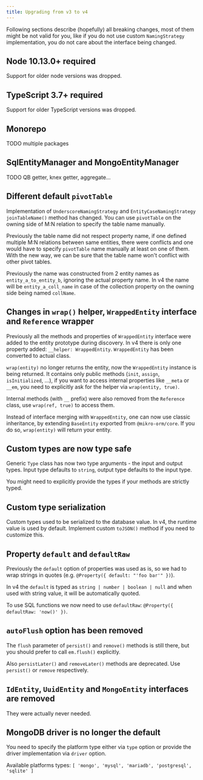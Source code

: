 ```yaml
---
title: Upgrading from v3 to v4
---
```


Following sections describe (hopefully) all breaking changes, most of them might be not valid 
for you, like if you do not use custom `NamingStrategy` implementation, you do not care about
the interface being changed.

## Node 10.13.0+ required

Support for older node versions was dropped. 

## TypeScript 3.7+ required

Support for older TypeScript versions was dropped. 

## Monorepo

TODO multiple packages

## SqlEntityManager and MongoEntityManager

TODO QB getter, knex getter, aggregate...

## Different default `pivotTable`

Implementation of `UnderscoreNamingStrategy` and `EntityCaseNamingStrategy` 
`joinTableName()` method has changed. You can use `pivotTable` on the owning side
of M:N relation to specify the table name manually. 

Previously the table name did not respect property name, if one defined multiple
M:N relations between same entities, there were conflicts and one would have to 
specify `pivotTable` name manually at least on one of them. With the new way, 
we can be sure that the table name won't conflict with other pivot tables. 

Previously the name was constructed from 2 entity names as `entity_a_to_entity_b`,
ignoring the actual property name. In v4 the name will be `entity_a_coll_name` in 
case of the collection property on the owning side being named `collName`. 

## Changes in `wrap()` helper, `WrappedEntity` interface and `Reference` wrapper

Previously all the methods and properties of `WrappedEntity` interface were
added to the entity prototype during discovery. In v4 there is only one property
added: `__helper: WrappedEntity`. `WrappedEntity` has been converted to actual class.

`wrap(entity)` no longer returns the entity, now the `WrappedEntity` instance is 
being returned. It contains only public methods (`init`, `assign`, `isInitialized`, ...),
if you want to access internal properties like `__meta` or `__em`, you need to explicitly
ask for the helper via `wrap(entity, true)`.

Internal methods (with `__` prefix) were also removed from the `Reference` class, 
use `wrap(ref, true)` to access them. 

Instead of interface merging with `WrappedEntity`, one can now use classic inheritance,
by extending `BaseEntity` exported from `@mikro-orm/core`. If you do so, `wrap(entity)` 
will return your entity. 

## Custom types are now type safe

Generic `Type` class has now two type arguments - the input and output types. 
Input type defaults to `string`, output type defaults to the input type. 

You might need to explicitly provide the types if your methods are strictly typed.

## Custom type serialization

Custom types used to be serialized to the database value. In v4, the runtime 
value is used by default. Implement custom `toJSON()` method if you need to 
customize this.

## Property `default` and `defaultRaw`

Previously the `default` option of properties was used as is, so we had to wrap 
strings in quotes (e.g. `@Property({ default: "'foo bar'" })`). 

In v4 the `default` is typed as `string | number | boolean | null` and when used
with string value, it will be automatically quoted. 

To use SQL functions we now need to use `defaultRaw`: `@Property({ defaultRaw: 'now()' })`.

## `autoFlush` option has been removed

The `flush` parameter of `persist()` and `remove()` methods is still there, but you
should prefer to call `em.flush()` explicitly. 

Also `persistLater()` and `removeLater()` methods are deprecated. Use `persist()` or
`remove` respectively.

## `IdEntity`, `UuidEntity` and `MongoEntity` interfaces are removed

They were actually never needed. 

## MongoDB driver is no longer the default

You need to specify the platform type either via `type` option or provide the driver
implementation via `driver` option. 

Available platforms types: `[ 'mongo', 'mysql', 'mariadb', 'postgresql', 'sqlite' ]`
